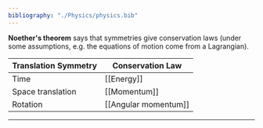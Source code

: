 ```yaml
---
bibliography: "./Physics/physics.bib"
---
```


**Noether's theorem** says that symmetries give conservation laws (under some assumptions, e.g. the equations of motion come from a Lagrangian).

|Translation Symmetry|Conservation Law|
|--------------------|----------------|
|Time|[[Energy]]|
|Space translation|[[Momentum]]|
|Rotation|[[Angular momentum]]|

---
